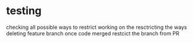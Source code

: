 # testing
checking all possible ways to restrict
working on the resctricting the ways 
deleting feature branch once code merged
restcict the branch from PR
